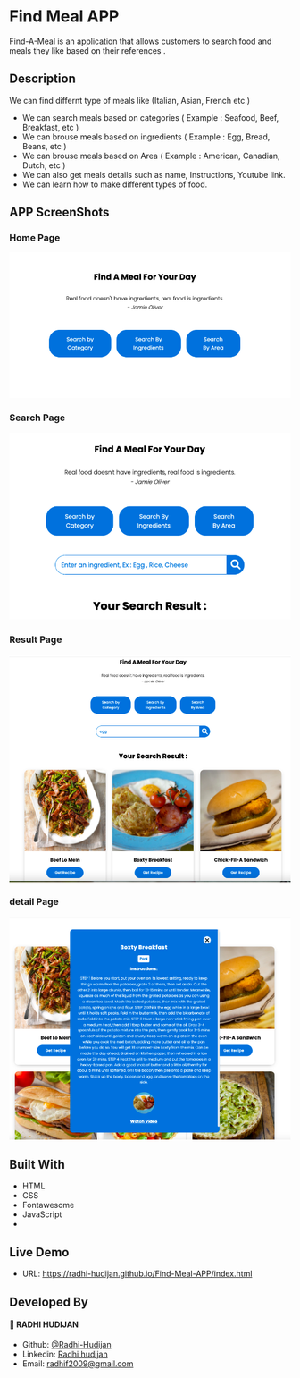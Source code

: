 # Find Meal APP 
Find-A-Meal is an application that allows customers to search food and meals they like based on their references .

## Description

We can find differnt type of meals like (Italian, Asian, French etc.)

- We can search meals based on categories ( Example : Seafood, Beef, Breakfast, etc )
- We can brouse meals based on ingredients ( Example : Egg, Bread, Beans, etc )
- We can brouse meals based on Area ( Example : American, Canadian, Dutch, etc )
- We can also get meals details such as name, Instructions, Youtube link.
- We can learn how to make different types of food.

## APP ScreenShots

### Home Page
![screenshot](screenshots/1.png)

### Search Page
![screenshot](screenshots/2.png)

### Result Page
![screenshot](screenshots/3.png)
### detail Page
![screenshot](screenshots/5.png)

## Built With
- HTML
- CSS
- Fontawesome
- JavaScript
- 
## Live Demo
- URL: https://radhi-hudijan.github.io/Find-Meal-APP/index.html

## Developed By
#### 👤 **RADHI HUDIJAN**

- Github: [@Radhi-Hudijan](https://github.com/Radhi-Hudijan)
- Linkedin: [Radhi hudijan](www.linkedin.com/in/radhi-hudijan-094b8072)
- Email: radhif2009@gmail.com

